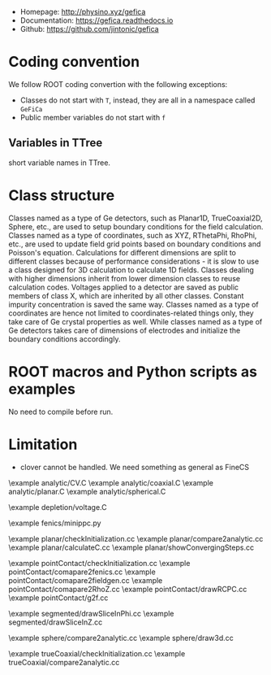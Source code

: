 - Homepage: http://physino.xyz/gefica
- Documentation: https://gefica.readthedocs.io
- Github: https://github.com/jintonic/gefica

# Coding convention
We follow ROOT coding convertion with the following exceptions:

- Classes do not start with `T`, instead, they are all in a namespace called `GeFiCa`
- Public member variables do not start with `f`

## Variables in TTree
short variable names in TTree.

# Class structure
Classes named as a type of Ge detectors, such as Planar1D, TrueCoaxial2D, Sphere, etc., are used to setup boundary conditions for the field calculation. Classes named as a type of coordinates, such as XYZ, RThetaPhi, RhoPhi, etc., are used to update field grid points based on boundary conditions and Poisson's equation. Calculations for different dimensions are split to different classes because of performance considerations - it is slow to use a class designed for 3D calculation to calculate 1D fields. Classes dealing with higher dimensions inherit from lower dimension classes to reuse calculation codes. Voltages applied to a detector are saved as public members of class X, which are inherited by all other classes. Constant impurity concentration is saved the same way. Classes named as a type of coordinates are hence not limited to coordinates-related things only, they take care of Ge crystal properties as well. While classes named as a type of Ge detectors takes care of dimensions of electrodes and initialize the boundary conditions accordingly.

# ROOT macros and Python scripts as examples
No need to compile before run.

# Limitation
- clover cannot be handled. We need something as general as FineCS


\example analytic/CV.C
\example analytic/coaxial.C
\example analytic/planar.C
\example analytic/spherical.C

\example depletion/voltage.C

\example fenics/minippc.py

\example planar/checkInitialization.cc
\example planar/compare2analytic.cc
\example planar/calculateC.cc
\example planar/showConvergingSteps.cc

\example pointContact/checkInitialization.cc
\example pointContact/comapare2fenics.cc
\example pointContact/comapare2fieldgen.cc
\example pointContact/comapare2RhoZ.cc
\example pointContact/drawRCPC.cc
\example pointContact/g2f.cc

\example segmented/drawSliceInPhi.cc
\example segmented/drawSliceInZ.cc

\example sphere/compare2analytic.cc
\example sphere/draw3d.cc

\example trueCoaxial/checkInitialization.cc
\example trueCoaxial/compare2analytic.cc
